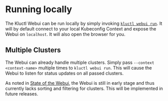 <!-- This comment is uncommented when auto-synced to www-kluctl.io

---
title: Running locally
linkTitle: Running locally
description: Running the Kluctl Webui locally
weight: 10
---
-->

# Running locally

The Kluctl Webui can be run locally by simply invoking [`kluctl webui run`](../kluctl/commands/webui-run.md).
It will by default connect to your local Kubeconfig Context and expose the Webui on `localhost`. It will also open
the browser for you.

## Multiple Clusters

The Webui can already handle multiple clusters. Simply pass `--context <context-name>` multiple times to `kluctl webui run`.
This will cause the Webui to listen for status updates on all passed clusters.

As noted in [State of the Webui](README.md#state-of-the-webui), the Webui is still in early stage and thus currently
lacks sorting and filtering for clusters. This will be implemented in future releases.
